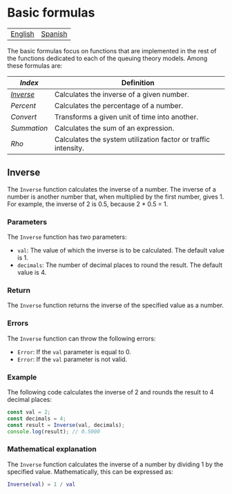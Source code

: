 # Basic formulas

<div align="center">
  <table>
      <tr>
          <!-- Do not translate this table -->
          <td><a href="./README.md"> English </a></td>
          <td><a href="./README-ES.md"> Spanish </a></td>
      </tr>
  </table>
</div>

The basic formulas focus on functions that are implemented in the rest of the functions dedicated to each of the queuing theory models.
Among these formulas are:

| **_Index_**  | **Definition**                                                            |
|---------------|---------------------------------------------------------------------------|
| _[Inverse](#inverse)_     | Calculates the inverse of a given number.                                     |
| _Percent_  | Calculates the percentage of a number.                                       |
| _Convert_ | Transforms a given unit of time into another.                             |
| _Summation_   | Calculates the sum of an expression.                                    |
| _Rho_         | Calculates the system utilization factor or traffic intensity. |

## Inverse

The ```Inverse``` function calculates the inverse of a number. The inverse of a number is another number that, when multiplied by the first number, gives 1. For example, the inverse of 2 is 0.5, because 2 * 0.5 = 1.

### Parameters

The ```Inverse``` function has two parameters:

- ```val```: The value of which the inverse is to be calculated. The default value is 1.
- ```decimals```: The number of decimal places to round the result. The default value is 4.

### Return

The ```Inverse``` function returns the inverse of the specified value as a number.

### Errors

The ```Inverse``` function can throw the following errors:

- ```Error```: If the ```val``` parameter is equal to 0.
- ```Error```: If the ```val``` parameter is not valid.

### Example

The following code calculates the inverse of 2 and rounds the result to 4 decimal places:

```typescript
const val = 2;
const decimals = 4;
const result = Inverse(val, decimals);
console.log(result); // 0.5000
```

### Mathematical explanation

The ```Inverse``` function calculates the inverse of a number by dividing 1 by the specified value. Mathematically, this can be expressed as:

```Matlab
Inverse(val) = 1 / val
```
